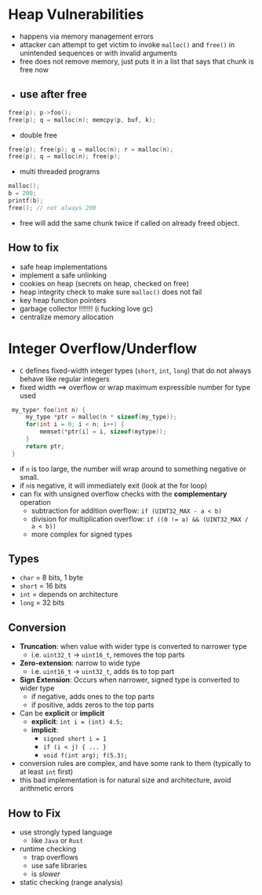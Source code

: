 # Heap Vulnerabilities 
- happens via memory management errors
- attacker can attempt to get victim to invoke `malloc()` and `free()` in unintended sequences or with invalid arguments
- free does not remove memory, just puts it in a list that says that chunk is free now
- use after free  
	- 
```C
free(p); p->foo();
free(p); q = malloc(n); memcpy(p, buf, k);
```
- double free
```C
free(p); free(p); q = malloc(n); r = malloc(n); 
free(p); q = malloc(n); free(p);
```          
- multi threaded programs 
```C
malloc();
b = 200;
printf(b);
free(); // not always 200
```

- free will add the same chunk twice if called on already freed object.


## How to fix
- safe heap implementations
- implement a safe unlinking
- cookies on heap (secrets on heap, checked on free)
- heap integrity check to make sure `malloc()` does not fail
- key heap function pointers
- garbage collector !!!!!!! (i fucking love gc)
- centralize memory allocation


# Integer Overflow/Underflow
- `C` defines fixed-width integer types (`short`, `int`, `long`) that do not always behave like regular integers
- fixed width $\implies$ overflow or wrap maximum expressible number for type used
```C
 my_type* foo(int n) {
	 my_type *ptr = malloc(n * sizeof(my_type));
	 for(int i = 0; i < n; i++) {
		 memset(*ptr[i] = i, sizeof(mytype));
	 }
	 return ptr;
 }
```
- if `n` is too large, the number will wrap around to something negative or small. 
- if `n`is negative, it will immediately exit (look at the for loop)
- can fix with unsigned overflow checks with the **complementary** operation 
	- subtraction for addition overflow: `if (UINT32_MAX - a < b)`
	- division for multiplication overflow: `if ((0 != a) && (UINT32_MAX / a < b))`
	- more complex for signed types

## Types
- `char` = 8 bits, 1 byte
- `short` = 16 bits
- `int` = depends on architecture
- `long` = 32 bits

## Conversion
- **Truncation**: when value with wider type is converted to narrower type
	- i.e. `uint32_t` $\to$ `uint16_t`, removes the top parts
- **Zero-extension**: narrow to wide type
	- i.e. `uint16_t` $\to$ `uint32_t`, adds `0`s to top part
- **Sign Extension**: Occurs when narrower, signed type is converted to wider type
	- if negative, adds ones to the top parts
	- if positive, adds zeros to the top parts
- Can be **explicit** or **implicit**
	- **explicit**: `int i = (int) 4.5;`
	- **implicit**: 
		- `signed short i = 1`
		- `if (i < j) { ... }`
		- `void f(int arg); f(5.3);`
- conversion rules are complex, and have some rank to them (typically to at least `int` first)
- this bad implementation is for natural size and architecture, avoid arithmetic errors


## How to Fix
- use strongly typed language
	- like `Java` or `Rust`
- runtime checking
	- trap overflows
	- use safe libraries
	- is *slower*
- static checking (range analysis)